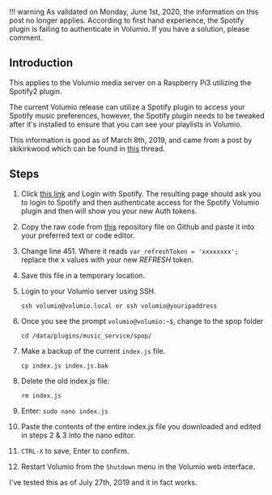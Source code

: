 !!! warning
    As validated on Monday, June 1st, 2020, the information on this post no longer applies.  According to first hand experience, the Spotify plugin is failing to authenticate in Volumio.  If you have a solution, please comment.

## Introduction

This applies to the Volumio media server on a Raspberry Pi3 utilizing the Spotify2 plugin.

The current Volumio release can utilize a Spotify plugin to access your Spotify music preferences, however, the Spotify plugin needs to be tweaked after it's installed to ensure that you can see your playlists in Volumio.

This information is good as of March 8th, 2019, and came from a post by skikirkwood which can be found in [this](https://forum.volumio.org/spotify-playlists-not-working-anymore-t11918.html) thread.

## Steps

1. Click [this link](http://54.86.144.136:8888) and Login with Spotify.  The resulting page should ask you to login to Spotify and then authenticate access for the Spotify Volumio plugin and then will show you your new Auth tokens.
2. Copy the raw code from [this](https://github.com/skikirkwood/volumio-plugins/blob/playlisturi/plugins/music_service/spotify/index.js) repository file on Github and paste it into your preferred text or code editor.
3. Change line 451.  Where it reads `var refreshToken = 'xxxxxxxx';` replace the x values with your new *REFRESH* token.
4. Save this file in a temporary location.
5. Login to your Volumio server using SSH.
    
    ```
    ssh volumio@volumio.local or ssh volumio@youripaddress
    ```

6. Once you see the prompt `volumio@volumio:~$`, change to the spop folder

    `cd /data/plugins/music_service/spop/`

7. Make a backup of the current `index.js` file.

    `cp index.js index.js.bak`

8. Delete the old index.js file: 
    
    `rm index.js`

8. Enter: `sudo nano index.js`
9. Paste the contents of the entire index.js file you downloaded and edited in steps 2 & 3 into the nano editor.
10. `CTRL-X` to save, Enter to confirm.
11. Restart Volumio from the `Shutdown` menu in the Volumio web interface.

I've tested this as of July 27th, 2019 and it in fact works.